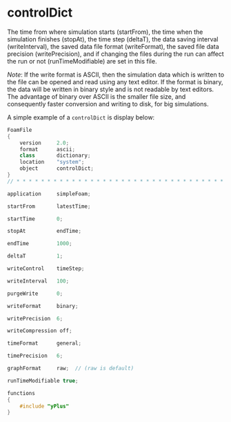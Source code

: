 # controlDict

The time from where simulation starts (startFrom), the time when the
simulation finishes (stopAt), the time step (deltaT), the data saving
interval (writeInterval), the saved data file format (writeFormat), the
saved file data precision (writePrecision), and if changing the files
during the run can affect the run or not (runTimeModifiable) are set in
this file.

*Note*: If the write format is ASCII, then the simulation data which is
written to the file can be opened and read using any text editor. If the
format is binary, the data will be written in binary style and is not
readable by text editors. The advantage of binary over ASCII is the
smaller file size, and consequently faster conversion and writing to
disk, for big simulations.

A simple example of a ```controlDict``` is display below:

```c++
FoamFile
{
    version     2.0;
    format      ascii;
    class       dictionary;
    location    "system";
    object      controlDict;
}
// * * * * * * * * * * * * * * * * * * * * * * * * * * * * * * * * * * * * * //

application     simpleFoam;

startFrom       latestTime;

startTime       0;

stopAt          endTime;

endTime         1000;

deltaT          1;

writeControl    timeStep;

writeInterval   100;

purgeWrite      0;

writeFormat     binary;

writePrecision  6;

writeCompression off;

timeFormat      general;

timePrecision   6;

graphFormat     raw;  // (raw is default)

runTimeModifiable true;

functions
{
    #include "yPlus"
}
```
<!--  Script to show the footer   -->
<html>
<script
    src="https://code.jquery.com/jquery-3.3.1.js"
    integrity="sha256-2Kok7MbOyxpgUVvAk/HJ2jigOSYS2auK4Pfzbm7uH60="
    crossorigin="anonymous">
</script>
<script>
$(function(){
  $("#footer").load("../../footers/footer_second_level_depth.html");
});
</script>
<body>
<div id="footer"></div>
</body>
</html>
